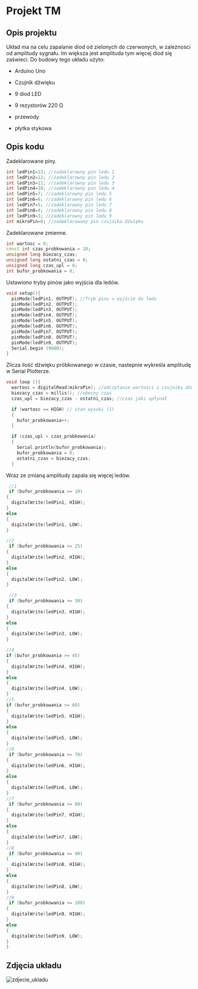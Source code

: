# Projekt TM

## Opis projektu
Układ ma na celu zapalanie diod od zielonych do czerwonych, w zależności od amplitudy sygnału. Im większa jest amplituda tym więcej diod się zaświeci. Do budowy tego układu użyto:

* Arduino Uno

* Czujnik dźwięku

* 9 diod LED

* 9 rezystorów 220 Ω

* przewody

* płytka stykowa

## Opis kodu
Zadeklarowane piny.
```cpp
int ledPin1=13; //zadeklarowny pin ledu 1
int ledPin2=12; //zadeklarowny pin ledu 2
int ledPin3=11; //zadeklarowny pin ledu 3
int ledPin4=10; //zadeklarowny pin ledu 4
int ledPin5=7; //zadeklarowny pin ledu 5
int ledPin6=6; //zadeklarowny pin ledu 6
int ledPin7=5; //zadeklarowny pin ledu 7
int ledPin8=4; //zadeklarowny pin ledu 8
int ledPin9=3; //zadeklarowny pin ledu 9
int mikroPin=8; //zadeklarowany pin czujnika dźwięku
```
Zadeklarowane zmienne.
```cpp
int wartosc = 0; 
const int czas_probkowania = 10; 
unsigned long biezacy_czas; 
unsigned long ostatni_czas = 0; 
unsigned long czas_upl = 0; 
int bufor_probkowania = 0;
```
Ustawiono tryby pinów jako wyjścia dla ledów.
```cpp
void setup(){
  pinMode(ledPin1, OUTPUT); //Tryb pinu = wyjście do ledu
  pinMode(ledPin2, OUTPUT); 
  pinMode(ledPin3, OUTPUT);
  pinMode(ledPin4, OUTPUT);
  pinMode(ledPin5, OUTPUT);
  pinMode(ledPin6, OUTPUT);
  pinMode(ledPin7, OUTPUT);
  pinMode(ledPin8, OUTPUT);
  pinMode(ledPin9, OUTPUT);
  Serial.begin (9600); 
}
```
Zlicza ilość dźwięku próbkowanego w czasie, nastepnie wykreśla amplitudę w Serial Plotterze.
```cpp
void loop (){
  wartosc = digitalRead(mikroPin); //odczytanie wartości z czujnika dźwięku przechowywana w zmiennej
  biezacy_czas = millis(); //obecny czas
  czas_upl = biezacy_czas - ostatni_czas; //czas jaki upłynał

  if (wartosc == HIGH) // stan wysoki (1)
  {
    bufor_probkowania++;
  }

  if (czas_upl > czas_probkowania) 
  {
    Serial.println(bufor_probkowania);
    bufor_probkowania = 0;
    ostatni_czas = biezacy_czas;
  }
  ```
  Wraz ze zmianą amplitudy zapala się więcej ledów.
  ```cpp
   //1       
   if (bufor_probkowania >= 10) 
  {
    digitalWrite(ledPin1, HIGH); 
  }
  else 
  {
    digitalWrite(ledPin1, LOW);
  }

  //2
   if (bufor_probkowania >= 25) 
  {
    digitalWrite(ledPin2, HIGH);
  }
  else 
  {
    digitalWrite(ledPin2, LOW);
  }

   //3
   if (bufor_probkowania >= 30) 
  {
    digitalWrite(ledPin3, HIGH);
  }
  else 
  {
    digitalWrite(ledPin3, LOW);
  }

  //4
  if (bufor_probkowania >= 45) 
  {
    digitalWrite(ledPin4, HIGH);
  }
  else 
  {
    digitalWrite(ledPin4, LOW);
  }
 //5
 if (bufor_probkowania >= 60) 
  {
    digitalWrite(ledPin5, HIGH);
  }
  else 
  {
    digitalWrite(ledPin5, LOW);
  }
  //6
   if (bufor_probkowania >= 70) 
  {
    digitalWrite(ledPin6, HIGH);
  }
  else 
  {
    digitalWrite(ledPin6, LOW);
  }
  //7
   if (bufor_probkowania >= 80) 
  {
    digitalWrite(ledPin7, HIGH);
  }
  else 
  {
    digitalWrite(ledPin7, LOW);
  }
  //8
   if (bufor_probkowania >= 90) 
  {
    digitalWrite(ledPin8, HIGH);
  }
  else 
  {
    digitalWrite(ledPin8, LOW);
  }
  //9
   if (bufor_probkowania >= 100) 
  {
    digitalWrite(ledPin9, HIGH);
  }
  else 
  {
    digitalWrite(ledPin9, LOW);
  }
}
```
## Zdjęcia układu

![zdjecie_ukladu](zdjecie_ukladu.jpg)




